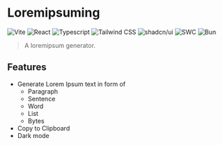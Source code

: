 # Loremipsuming

![Vite](https://img.shields.io/badge/Vite-646CFF?style=flat-square&logo=vite&logoColor=white)
![React](https://img.shields.io/badge/React-61DAFB?style=flat-square&logo=react&logoColor=white)
![Typescript](https://img.shields.io/badge/Typescript-3178C6?style=flat-square&logo=typescript&logoColor=white)
![Tailwind CSS](https://img.shields.io/badge/Tailwind_CSS-38B2AC?style=flat-square&logo=tailwind-css&logoColor=white)
![shadcn/ui](https://img.shields.io/badge/shadcn/ui-000000?style=flat-square&logo=shadcnui&logoColor=white)
![SWC](https://img.shields.io/badge/SWC-yellow?style=flat-square&logo=swc&logoColor=white)
![Bun](https://img.shields.io/badge/Bun-orange?style=flat-square&logo=bun&logoColor=white)

> A loremipsum generator.

## Features
- Generate Lorem Ipsum text in form of
  - Paragraph
  - Sentence
  - Word
  - List
  - Bytes
- Copy to Clipboard
- Dark mode
